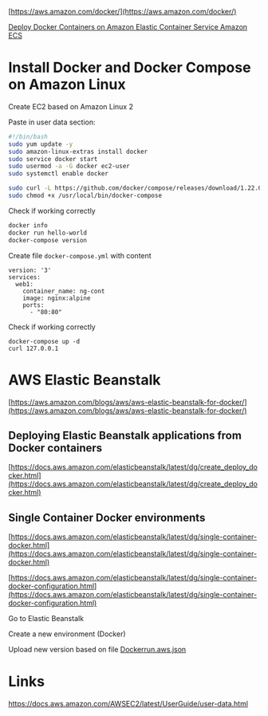 [https://aws.amazon.com/docker/](https://aws.amazon.com/docker/)

[Deploy Docker Containers on Amazon Elastic Container Service Amazon ECS](https://aws.amazon.com/getting-started/hands-on/deploy-docker-containers/)

# Install Docker and Docker Compose on Amazon Linux

Create EC2 based on Amazon Linux 2



Paste in user data section:

```sh
#!/bin/bash
sudo yum update -y
sudo amazon-linux-extras install docker
sudo service docker start
sudo usermod -a -G docker ec2-user
sudo systemctl enable docker

sudo curl -L https://github.com/docker/compose/releases/download/1.22.0/docker-compose-$(uname -s)-$(uname -m) -o /usr/local/bin/docker-compose
sudo chmod +x /usr/local/bin/docker-compose
```



Check if working correctly

```sh
docker info
docker run hello-world
docker-compose version
```



Create file `docker-compose.yml` with content

```
version: '3'
services:
  web1:
    container_name: ng-cont 
    image: nginx:alpine
    ports: 
      - "80:80"
```

Check if working correctly

```
docker-compose up -d
curl 127.0.0.1
```


# AWS Elastic Beanstalk

[https://aws.amazon.com/blogs/aws/aws-elastic-beanstalk-for-docker/](https://aws.amazon.com/blogs/aws/aws-elastic-beanstalk-for-docker/)



## Deploying Elastic Beanstalk applications from Docker containers

[https://docs.aws.amazon.com/elasticbeanstalk/latest/dg/create_deploy_docker.html](https://docs.aws.amazon.com/elasticbeanstalk/latest/dg/create_deploy_docker.html)



## Single Container Docker environments

[https://docs.aws.amazon.com/elasticbeanstalk/latest/dg/single-container-docker.html](https://docs.aws.amazon.com/elasticbeanstalk/latest/dg/single-container-docker.html)

[https://docs.aws.amazon.com/elasticbeanstalk/latest/dg/single-container-docker-configuration.html](https://docs.aws.amazon.com/elasticbeanstalk/latest/dg/single-container-docker-configuration.html)

Go to Elastic Beanstalk

Create a new environment (Docker)

Upload new version based on file [Dockerrun.aws.json](./basic/Dockerrun.aws.json)




# Links

https://docs.aws.amazon.com/AWSEC2/latest/UserGuide/user-data.html

